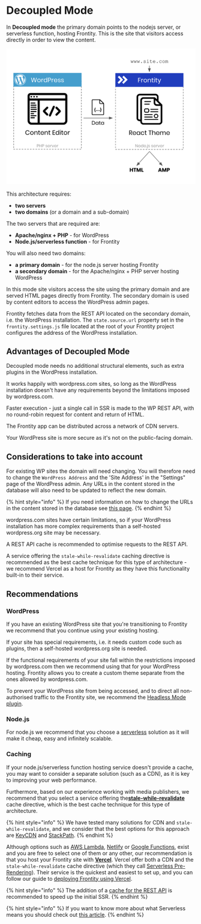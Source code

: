 # Decoupled Mode

In **Decoupled mode** the primary domain points to the nodejs server, or serverless function, hosting Frontity. This is the site that visitors access directly in order to view the content.

![](../.gitbook/assets/frontity-architecture%20%282%29%20%288%29%20%288%29.png)

This architecture requires:

- **two servers**
- **two domains** (or a domain and a sub-domain)

The two servers that are required are:

- **Apache/nginx + PHP** - for WordPress
- **Node.js/serverless function** - for Frontity

You will also need two domains:

- **a primary domain** - for the node.js server hosting Frontity
- **a secondary domain** - for the Apache/nginx + PHP server hosting WordPress

In this mode site visitors access the site using the primary domain and are served HTML pages directly from Frontity. The secondary domain is used by content editors to access the WordPress admin pages.

Frontity fetches data from the REST API located on the secondary domain, i.e. the WordPress installation. The `state.source.url` property set in the `frontity.settings.js` file located at the root of your Frontity project configures the address of the WordPress installation.


## Advantages of Decoupled Mode

Decoupled mode needs no additional structural elements, such as extra plugins in the WordPress installation.

It works happily with wordpress.com sites, so long as the WordPress installation doesn't have any requirements beyond the limitations imposed by wordpress.com.

Faster execution - just a single call in SSR is made to the WP REST API, with no round-robin request for content and return of HTML.

The Frontity app can be distributed across a network of CDN servers.

Your WordPress site is more secure as it's not on the public-facing domain.

## Considerations to take into account

For existing WP sites the domain will need changing. You will therefore need to change the `WordPress Address` and the 'Site Address' in the "Settings" page of the WordPress admin. Any URLs in the content stored in the database will also need to be updated to reflect the new domain.

{% hint style="info" %}
If you need information on how to change the URLs in the content stored in the database see [this page](update-db-urls.md).
{% endhint %}

wordpress.com sites have certain limitations, so if your WordPress installation has more complex requirements than a self-hosted wordpress.org site may be necessary.

A REST API cache is recommended to optimise requests to the REST API.

A service offering the `stale-while-revalidate` caching directive is recommended as the best cache technique for this type of architecture - we recommend Vercel as a host for Frontity as they have this functionality built-in to their service.

## Recommendations

### WordPress

If you have an existing WordPress site that you're transitioning to Frontity we recommend that you continue using your existing hosting.

If your site has special requirements, i.e. it needs custom code such as plugins, then a self-hosted wordpress.org site is needed.

If the functional requirements of your site fall within the restrictions imposed by wordpress.com then we recommend using that for your WordPress hosting. Frontity allows you to create a custom theme separate from the ones allowed by wordpress.com.

To prevent your WordPress site from being accessed, and to direct all non-authorised traffic to the Frontity site, we recommend the [Headless Mode plugin](https://wordpress.org/plugins/headless-mode/).

### Node.js

For node.js we recommend that you choose a [serverless](https://about.gitlab.com/topics/serverless/) solution as it will make it cheap, easy and infinitely scalable.

### Caching

If your node.js/serverless function hosting service doesn't provide a cache, you may want to consider a separate solution \(such as a CDN\), as it is key to improving your web performance.

Furthermore, based on our experience working with media publishers, we recommend that you select a service offering the[**stale-while-revalidate**](https://www.keycdn.com/blog/keycdn-supports-stale-while-revalidate) cache directive, which is the best cache technique for this type of architecture.

{% hint style="info" %}
We have tested many solutions for CDN and `stale-while-revalidate`, and we consider that the best options for this approach are [KeyCDN](https://www.keycdn.com) and [StackPath](https://www.stackpath.com/).
{% endhint %}

Although options such as [AWS Lambda](https://aws.amazon.com/lambda), [Netlify](https://www.netlify.com/) or [Google Functions](https://cloud.google.com/functions/), exist and you are free to select one of them or any other, our recommendation is that you host your Frontity site with [**Vercel**](https://vercel.com/). Vercel offer both a CDN and the `stale-while-revalidate` cache directive (which they call [Serverless Pre-Rendering](https://vercel.com/blog/serverless-pre-rendering)). Their service is the quickest and easiest to set up, and you can follow our guide to [deploying Frontity using Vercel](../deployment/deploy-using-vercel).

{% hint style="info" %}
The addition of a [cache for the REST API](https://wordpress.org/plugins/wp-rest-cache/) is recommended to speed up the initial SSR.
{% endhint %}

{% hint style="info" %}
If you want to know more about what Serverless means you should check out [this article](https://hackernoon.com/what-is-serverless-architecture-what-are-its-pros-and-cons-cc4b804022e9).
{% endhint %}